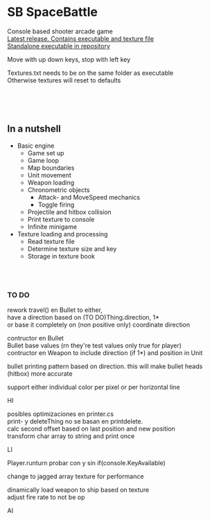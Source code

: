 # SB SpaceBattle
Console based shooter arcade game  
[Latest release. Contains executable and texture file](https://github.com/Daniel249/SB/releases "Current Release")  
[Standalone executable in repository](https://github.com/Daniel249/SB/raw/master/SBattle.exe "SBattle.exe download")

Move with up down keys, stop with left key

Textures.txt needs to be on the same folder as executable  
Otherwise textures will reset to defaults

&nbsp;

&nbsp;
## In a nutshell
- Basic engine
  - Game set up
  - Game loop
  - Map boundaries
  - Unit movement
  - Weapon loading
  - Chronometric objects
    - Attack- and MoveSpeed mechanics
    - Toggle firing
  - Projectile and hitbox collision
  - Print texture to console
  - Infinite minigame
- Texture loading and processing
  - Read texture file
  - Determine texture size and key
  - Storage in texture book
&nbsp;  
&nbsp;  

&nbsp;  
### TO DO
rework travel() en Bullet to either,  
have a direction based on (TO DO)Thing.direction,  1*  
or base it completely on (non positive only) coordinate direction

contructor en Bullet  
Bullet base values (rn they're test values only true for player)  
contructor en Weapon to include direction (if 1*) and position in Unit

bullet printing pattern based on direction. this will make bullet heads (hitbox) more accurate

support either individual color per pixel or per horizontal line

HI

posibles optimizaciones en printer.cs  
print- y deleteThing no se basan en printdelete.  
calc second offset based on last position and new position  
transform char array to string and print once

LI  

Player.runturn probar con y sin if(console.KeyAvailable)

change to jagged array texture for performance

dinamically load weapon to ship based on texture  
adjust fire rate to not be op

AI

